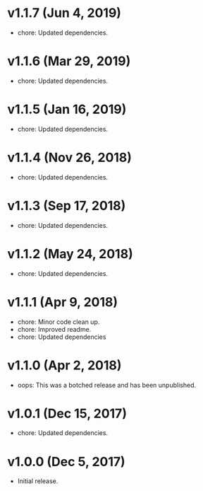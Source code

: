 # v1.1.7 (Jun 4, 2019)

 * chore: Updated dependencies.

# v1.1.6 (Mar 29, 2019)

 * chore: Updated dependencies.

# v1.1.5 (Jan 16, 2019)

 * chore: Updated dependencies.

# v1.1.4 (Nov 26, 2018)

 * chore: Updated dependencies.

# v1.1.3 (Sep 17, 2018)

 * chore: Updated dependencies.

# v1.1.2 (May 24, 2018)

 * chore: Updated dependencies.

# v1.1.1 (Apr 9, 2018)

 * chore: Minor code clean up.
 * chore: Improved readme.
 * chore: Updated dependencies

# v1.1.0 (Apr 2, 2018)

 * oops: This was a botched release and has been unpublished.

# v1.0.1 (Dec 15, 2017)

 * chore: Updated dependencies.

# v1.0.0 (Dec 5, 2017)

 - Initial release.
